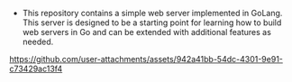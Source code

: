 - This repository contains a simple web server implemented in GoLang. This server is designed to be a starting point for learning how to build web servers in Go and can be extended with additional features as needed.

https://github.com/user-attachments/assets/942a41bb-54dc-4301-9e91-c73429ac13f4

